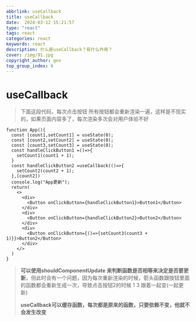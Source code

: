 ```yaml
---
abbrlink: useCallback
title: useCallback
date:  2024-03-12 15:21:57
type: "react"
tags: react
categories: react
keywords: react
description: 什么是useCallback？有什么作用？
cover: /img/91.jpg
copyright_author: gov
top_group_index: 6
---
```

# useCallback

> 下面这段代码，每次点击按钮 所有按钮都会重新渲染一遍，这样是不现实的，如果页面内容多了，每次渲染多次会对用户体验不好

```react
function App(){
  const [count1,setCount1] = useState(0);
  const [count2,setCount2] = useState(0);
  const [count3,setCount3] = useState(0);
  const handleClickButton1 =()=>{
    setCount1(count1 + 1);
  }
  const handleClickButton2 =useCallback(()=>{
    setCount2(count2 + 1);
  },[count2])
  console.log("App更新");
  return(
    <>
      <div>
        <Button onClickButton={handleClickButton1}>Button1</Button>
      </div>
      <div>
        <Button onClickButton={handleClickButton2}>Button2</Button>
      </div>
      <div>
        <Button onClickButton={()=>{setCount3(count3 + 1)}}>Button2</Button>
      </div>
    </>
  )
}
```

> **可以使用shouldComponentUpdate 来判断函数是否相等来决定是否要更新**，但此时会有一个问题，因为每次重新渲染的时候，箭头函数跟按钮里面的函数都会重新生成一次，导致点击按钮2的时候 1 3 跟着一起变(一起更新)
>
> **useCallback可以缓存函数，每次都是原来的函数，只要依赖不变，他就不会发生改变**